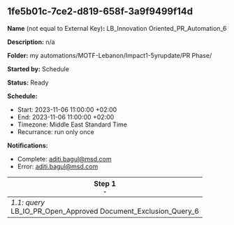 ## 1fe5b01c-7ce2-d819-658f-3a9f9499f14d

**Name** (not equal to External Key)**:** LB_Innovation Oriented_PR_Automation_6

**Description:** n/a

**Folder:** my automations/MOTF-Lebanon/Impact1-5yrupdate/PR Phase/

**Started by:** Schedule

**Status:** Ready

**Schedule:**

* Start: 2023-11-06 11:00:00 +02:00
* End: 2023-11-06 11:00:00 +02:00
* Timezone: Middle East Standard Time
* Recurrance: run only once

**Notifications:**

* Complete: aditi.bagul@msd.com
* Error: aditi.bagul@msd.com

| Step 1<br>_<small>-</small>_ |
| --- |
| _1.1: query_<br>LB_IO_PR_Open_Approved Document_Exclusion_Query_6 |
